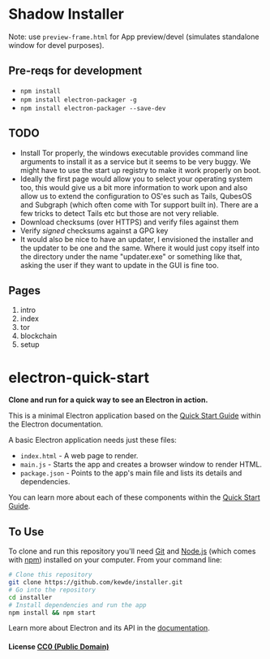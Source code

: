 # Shadow Installer

Note: use ```preview-frame.html``` for App preview/devel (simulates standalone window for devel purposes).

## Pre-reqs for development

* `npm install`
* `npm install electron-packager -g`
* `npm install electron-packager --save-dev`

## TODO

- Install Tor properly, the windows executable provides command line arguments to install it as a service but it seems to be very buggy. We might have to use the start up registry to make it work properly on boot.
- Ideally the first page would allow you to select your operating system too, this would give us a bit more information to work upon and also allow us to extend the configuration to OS'es such as Tails, QubesOS and Subgraph (which often come with Tor support built in). There are a few tricks to detect Tails etc but those are not very reliable.
- Download checksums (over HTTPS) and verify files against them
- Verify _signed_ checksums against a GPG key
- It would also be nice to have an updater, I envisioned the installer and the updater to be one and the same. Where it would just copy itself into the directory under the name "updater.exe" or something like that, asking the user if they want to update in the GUI is fine too.


## Pages

1. intro
2. index
3. tor
4. blockchain
5. setup


# electron-quick-start

**Clone and run for a quick way to see an Electron in action.**

This is a minimal Electron application based on the [Quick Start Guide](http://electron.atom.io/docs/latest/tutorial/quick-start) within the Electron documentation.

A basic Electron application needs just these files:

- `index.html` - A web page to render.
- `main.js` - Starts the app and creates a browser window to render HTML.
- `package.json` - Points to the app's main file and lists its details and dependencies.

You can learn more about each of these components within the [Quick Start Guide](http://electron.atom.io/docs/latest/tutorial/quick-start).

## To Use

To clone and run this repository you'll need [Git](https://git-scm.com) and [Node.js](https://nodejs.org/en/download/) (which comes with [npm](http://npmjs.com)) installed on your computer. From your command line:

```bash
# Clone this repository
git clone https://github.com/kewde/installer.git
# Go into the repository
cd installer
# Install dependencies and run the app
npm install && npm start
```

Learn more about Electron and its API in the [documentation](http://electron.atom.io/docs/latest).

#### License [CC0 (Public Domain)](LICENSE.md)
